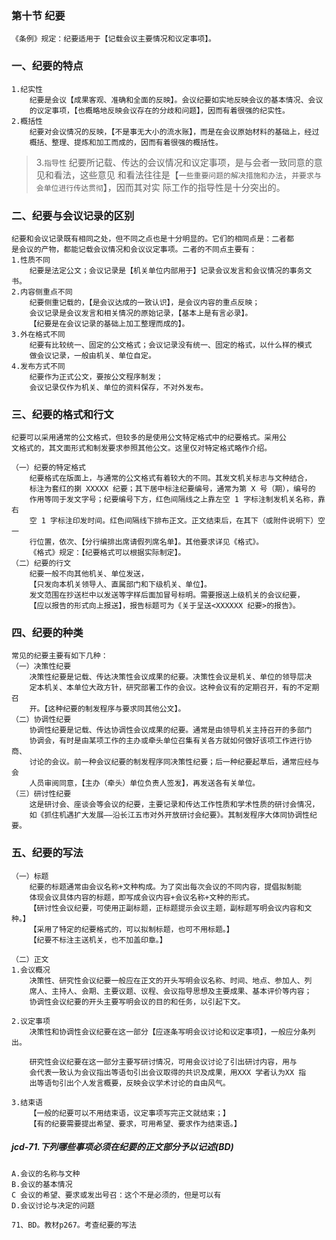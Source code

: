 ### 第十节 纪要
    《条例》规定：纪要适用于【记载会议主要情况和议定事项】。
### 一、纪要的特点
    1.纪实性
        纪要是会议【成果客观、准确和全面的反映】。会议纪要如实地反映会议的基本情况、会议
        的议定事项，【也概略地反映会议存在的分歧和问题】，因而有着很强的纪实性。
    2.概括性
        纪要对会议情况的反映，【不是事无大小的流水账】，而是在会议原始材料的基础上，经过
        概括、整理、提炼和加工而成的，因而有着很强的概括性。
>   3.`指导性`
        纪要所记载、传达的会议情况和议定事项，是与会者一致同意的意见和看法，这些意见
        和看法往往是【`一些重要问题的解决措施和办法`，`并要求与会单位进行传达贯彻`】，因而其对实
        际工作的指导性是十分突出的。
        
### 二、纪要与会议记录的区别
    纪要和会议记录既有相同之处，但不同之点也是十分明显的。它们的相同点是：二者都
    是会议的产物，都能记载会议情况和会议议定事项。二者的不同点主要有：
    1.性质不同
        纪要是法定公文；会议记录是【机关单位内部用于】记录会议发言和会议情况的事务文书。
    2.内容侧重点不同
        纪要侧重记载的，【是会议达成的一致认识】，是会议内容的重点反映；
        会议记录是会议发言和相关情况的原始记录，【基本上是有言必录】。
        【纪要是在会议记录的基础上加工整理而成的】。
    3.外在格式不同
        纪要有比较统一、固定的公文格式；会议记录没有统一、固定的格式，以什么样的模式
        做会议记录，一般由机关、单位自定。
    4.发布方式不同
        纪要作为正式公文，要按公文程序制发；
        会议记录仅作为机关、单位的资料保存，不对外发布。
        
### 三、纪要的格式和行文
    纪要可以采用通常的公文格式，但较多的是使用公文特定格式中的纪要格式。采用公
    文格式的，其文面形式和制发要求参照其他公文。这里仅对特定格式略作介绍。
    
    （一）纪要的特定格式
        纪要格式在版面上，与通常的公文格式有着较大的不同。其发文机关标志与文种结合，
        标注为套红的揦 XXXXX 纪要；其下居中标注纪要编号，通常为第 X 号（期），编号的
        作用等同于发文字号；纪要编号下方，红色间隔线之上靠左空 1 字标注制发机关名称，靠右
        空 1 字标注印发时间。红色间隔线下排布正文。正文结束后，在其下（或附件说明下）空一
        行位置，依次、【分行编排出席请假列席名单】。其他要求详见《格式》。
        《格式》规定：【纪要格式可以根据实际制定】。
    （二）纪要的行文
        纪要一般不向其他机关、单位发送，
        【只发向本机关领导人、直属部门和下级机关、单位】。
        发文范围在抄送栏中以发送等字样后面加冒号标明。需要报送上级机关的会议纪要，
        【应以报告的形式向上报送】，报告标题可为《关于呈送<XXXXXX 纪要>的报告》。
        
### 四、纪要的种类
    常见的纪要主要有如下几种：
    （一）决策性纪要
        决策性纪要是记载、传达决策性会议成果的纪要。决策性会议是机关、单位的领导层决
        定本机关、本单位大政方针，研究部署工作的会议。这种会议有的定期召开，有的不定期召
        开。【这种纪要的制发程序与要求同其他公文】。
    （二）协调性纪要
        协调性纪要是记载、传达协调性会议成果的纪要。通常是由领导机关主持召开的多部门
        协调会，有时是由某项工作的主办或牵头单位召集有关各方就如何做好该项工作进行协商、
        讨论的会议。前一种会议纪要的制发程序同决策性纪要；后一种纪要起草后，通常应经与会
        人员审阅同意，【主办（牵头）单位负责人签发】，再发送各有关单位。
    （三）研讨性纪要
        这是研讨会、座谈会等会议的纪要，主要记录和传达工作性质和学术性质的研讨会情况，
        如《抓住机遇扩大发展——沿长江五市对外开放研讨会纪要》。其制发程序大体同协调性纪要。
        
### 五、纪要的写法
    （一）标题
        纪要的标题通常由会议名称+文种构成。为了突出每次会议的不同内容，提倡拟制能
        体现会议具体内容的标题，即写成会议内容+会议名称+文种的形式。
        【研讨性会议纪要，可使用正副标题，正标题提示会议主题，副标题写明会议内容和文种。】
        【采用了特定的纪要格式的，可以拟制标题，也可不用标题。】
        【纪要不标注主送机关，也不加盖印章。】
        
    （二）正文
    1.会议概况
        决策性、研究性会议纪要一般应在正文的开头写明会议名称、时间、地点、参加人、列
        席人、主持人、会期、主要议题、议程、会议指导思想及主要成果、基本评价等内容；
        协调性会议纪要的开头主要写明会议的目的和任务，以引起下文。
        
    2.议定事项
        决策性和协调性会议纪要在这一部分【应逐条写明会议讨论和议定事项】，一般应分条列出。
        
        研究性会议纪要在这一部分主要写研讨情况，可用会议讨论了引出研讨内容，用与
        会代表一致认为会议指出等语句引出会议取得的共识及成果，用XXX 学者认为XX 指
        出等语句引出个人发言概要，反映会议学术讨论的自由风气。
        
    3.结束语
        【一般的纪要可以不用结束语，议定事项写完正文就结束；】
        【有的纪要需要提出希望、要求，可用希望、要求作为结束语。】

##### jcd-71.下列哪些事项必须在纪要的正文部分予以记述(BD)
    A.会议的名称与文种
    B.会议的基本情况
    C 会议的希望、要求或发出号召：这个不是必须的，但是可以有
    D.会议讨论与决定的问题
    
    71、BD。教材p267。考查纪要的写法


